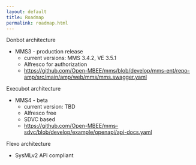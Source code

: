 ```yaml
---
layout: default
title: Roadmap
permalink: roadmap.html
---
```


Donbot architecture

* MMS3 - production release
   * current versions: MMS 3.4.2, VE 3.5.1
   * Alfresco for authorization
   * https://github.com/Open-MBEE/mms/blob/develop/mms-ent/repo-amp/src/main/amp/web/mms/mms.swagger.yaml

Execubot architecture

* MMS4 - beta
   * current version: TBD
   * Alfresco free
   * SDVC based
   * https://github.com/Open-MBEE/mms-sdvc/blob/develop/example/openapi/api-docs.yaml

Flexo architecture
* SysMLv2 API compliant
